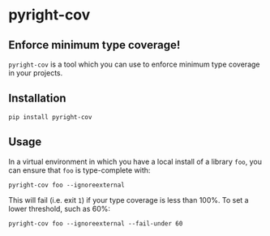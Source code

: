 # pyright-cov

## Enforce minimum type coverage!

`pyright-cov` is a tool which you can use to enforce minimum type coverage in your projects.

## Installation

```console
pip install pyright-cov
```

## Usage

In a virtual environment in which you have a local install of a library `foo`, you can
ensure that `foo` is type-complete with:

```
pyright-cov foo --ignoreexternal
```

This will fail (i.e. exit `1`) if your type coverage is less than 100%. To set a lower
threshold, such as 60%:

```
pyright-cov foo --ignoreexternal --fail-under 60
```

